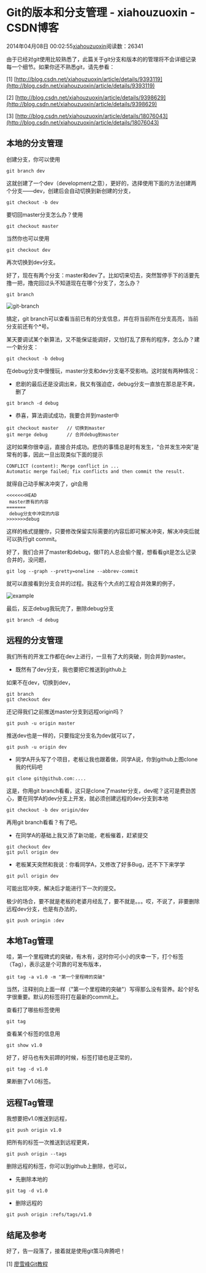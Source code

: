 # Git的版本和分支管理 - xiahouzuoxin - CSDN博客





2014年04月08日 00:02:55[xiahouzuoxin](https://me.csdn.net/xiahouzuoxin)阅读数：26341









由于已经对git使用比较熟悉了，此篇关于git分支和版本的的管理将不会详细记录每一个细节。如果你还不熟悉git，请先参看：


[1] [http://blog.csdn.net/xiahouzuoxin/article/details/9393119](http://blog.csdn.net/xiahouzuoxin/article/details/9393119)


[2] [http://blog.csdn.net/xiahouzuoxin/article/details/9398629](http://blog.csdn.net/xiahouzuoxin/article/details/9398629)


[3] [http://blog.csdn.net/xiahouzuoxin/article/details/18076043](http://blog.csdn.net/xiahouzuoxin/article/details/18076043)

## [](https://github.com/xiahouzuoxin/notes/blob/master/essays/Git%E7%9A%84%E7%89%88%E6%9C%AC%E5%92%8C%E5%88%86%E6%94%AF%E7%AE%A1%E7%90%86.md#%E6%9C%AC%E5%9C%B0%E7%9A%84%E5%88%86%E6%94%AF%E7%AE%A1%E7%90%86)本地的分支管理


创建分支，你可以使用

```
git branch dev
```


这就创建了一个dev（development之意），更好的，选择使用下面的方法创建两个分支——dev，创建后会自动切换到新创建的分支，

```
git checkout -b dev
```


要切回master分支怎么办？使用

```
git checkout master
```


当然你也可以使用

```
git checkout dev
```


再次切换到dev分支。


好了，现在有两个分支：master和dev了。比如切来切去，突然暂停手下的活要先撸一把，撸完回过头不知道现在在哪个分支了，怎么办？

```
git branch
```

![git-branch](https://github.com/xiahouzuoxin/notes/raw/master/images/Git%E7%89%88%E6%9C%AC%E5%92%8C%E5%88%86%E6%94%AF%E7%AE%A1%E7%90%86/git-branch.png)


搞定，git branch可以查看当前已有的分支信息，并在将当前所在分支高亮，当前分支前还有个*号。


某天要调试某个新算法，又不能保证能调好，又怕打乱了原有的程序，怎么办？建一个新分支：

```
git checkout -b debug
```


在debug分支中慢慢玩，master分支和dev分支毫不受影响。这时就有两种情况：
- 悲剧的最后还是没调出来，我又有强迫症，debug分支一直放在那总是不爽，删了

```
git branch -d debug
```
- 恭喜，算法调试成功，我要合并到master中

```
git checkout master   // 切换到master
git merge debug       // 合并debug到master
```


这时如果你很幸运，直接合并成功。悲伤的事情总是时有发生，“合并发生冲突”是常有的事，因此一旦出现类似下面的提示

```
CONFLICT (content): Merge conflict in ...
Automatic merge failed; fix conflicts and then commit the result.
```


就得自己动手解决冲突了，git会用

```
<<<<<<<HEAD
 master原有的内容
=======
 debug分支中冲突的内容
>>>>>>>debug
```


这样的格式提醒你，只要修改保留实际需要的内容后即可解决冲突，解决冲突后就可以执行git commit。


好了，我们合并了master和debug，做IT的人总会偷个腥，想看看git是怎么记录合并的，没问题，

```
git log --graph --pretty=oneline --abbrev-commit
```


就可以直接看到分支合并的过程。我这有个大点的工程合并效果的例子，

![example](https://github.com/xiahouzuoxin/notes/raw/master/images/Git%E7%89%88%E6%9C%AC%E5%92%8C%E5%88%86%E6%94%AF%E7%AE%A1%E7%90%86/example.png)


最后，反正debug我玩完了，删除debug分支

```
git branch -d debug
```

## [](https://github.com/xiahouzuoxin/notes/blob/master/essays/Git%E7%9A%84%E7%89%88%E6%9C%AC%E5%92%8C%E5%88%86%E6%94%AF%E7%AE%A1%E7%90%86.md#%E8%BF%9C%E7%A8%8B%E7%9A%84%E5%88%86%E6%94%AF%E7%AE%A1%E7%90%86)远程的分支管理


我们所有的开发工作都在dev上进行，一旦有了大的突破，则合并到master。
- 既然有了dev分支，我也要把它推送到github上


如果不在dev，切换到dev，

```
git branch
git checkout dev
```


还记得我们之前推送master分支到远程origin吗？

```
git push -u origin master
```


推送dev也是一样的，只要指定分支名为dev就可以了，

```
git push -u origin dev
```
- 同学A开头写了个项目，老板让我也跟着做，同学A说，你到github上图clone我的代码吧

```
git clone git@github.com:....
```


这是，你用git branch看看，这只是clone了master分支，dev呢？这可是费劲苦心，要在同学A的dev分支上开发，就必须创建远程的dev分支到本地

```
git checkout -b dev origin/dev
```


再用git branch看看？有了吧。
- 在同学A的基础上我又添了新功能，老板催着，赶紧提交

```
git checkout dev 
git pull origin dev
```
- 老板某天突然和我说：你看同学A，又修改了好多Bug，还不下下来学学

```
git pull origin dev
```


可能出现冲突，解决后才能进行下一次的提交。


极少的场合，要不就是老板的老婆月经乱了，要不就是。。。哎，不说了，非要删除远程dev分支，也是有办法的，

```
git push oringin :dev
```

## [](https://github.com/xiahouzuoxin/notes/blob/master/essays/Git%E7%9A%84%E7%89%88%E6%9C%AC%E5%92%8C%E5%88%86%E6%94%AF%E7%AE%A1%E7%90%86.md#%E6%9C%AC%E5%9C%B0tag%E7%AE%A1%E7%90%86)本地Tag管理


哇，第一个里程碑式的突破，有木有，这时你可小小的庆幸一下，打个标签（Tag），表示这是个可靠的可发布版本，

```
git tag -a v1.0 -m "第一个里程碑的突破"
```


当然，注释别向上面一样（"第一个里程碑的突破"）写得那么没有营养。起个好名字很重要。默认的标签将打在最新的commit上。


查看打了哪些标签使用

```
git tag
```


查看某个标签的信息用

```
git show v1.0
```


好了，好马也有失前蹄的时候，标签打错也是正常的，

```
git tag -d v1.0
```


果断删了v1.0标签。

## [](https://github.com/xiahouzuoxin/notes/blob/master/essays/Git%E7%9A%84%E7%89%88%E6%9C%AC%E5%92%8C%E5%88%86%E6%94%AF%E7%AE%A1%E7%90%86.md#%E8%BF%9C%E7%A8%8Btag%E7%AE%A1%E7%90%86)远程Tag管理


我想要把v1.0推送到远程，

```
git push origin v1.0
```


把所有的标签一次推送到远程更爽，

```
git push origin --tags
```


删除远程的标签，你可以到github上删除，也可以，
- 先删除本地的

```
git tag -d v1.0
```
- 删除远程的

```
git push origin :refs/tags/v1.0
```

## [](https://github.com/xiahouzuoxin/notes/blob/master/essays/Git%E7%9A%84%E7%89%88%E6%9C%AC%E5%92%8C%E5%88%86%E6%94%AF%E7%AE%A1%E7%90%86.md#%E7%BB%93%E5%B0%BE%E5%8F%8A%E5%8F%82%E8%80%83)结尾及参考


好了，告一段落了，接着就是使用git策马奔腾吧！


[1] [廖雪峰Git教程](http://www.liaoxuefeng.com/)



